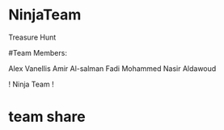 # NinjaTeam
Treasure Hunt

#Team Members: 

Alex Vanellis
Amir Al-salman
Fadi Mohammed Nasir Aldawoud

! Ninja Team ! 


# team share

